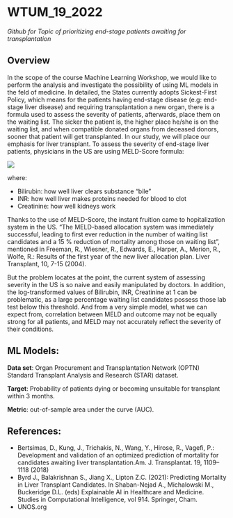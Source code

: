 # WTUM_19_2022

_Github for Topic of prioritizing end-stage patients awaiting for transplantation_

## Overview

In the scope of the course Machine Learning Workshop, we would like to perform the analysis and
investigate the possibility of using ML models in the feld of medicine. In detailed, the States currently
adopts Sickest-First Policy, which means for the patients having end-stage disease (e.g: end-stage liver
disease) and requiring transplantation a new organ, there is a formula used to assess the severity of
patients, afterwards, place them on the waiting list. The sicker the patient is, the higher place he/she is
on the waiting list, and when compatible donated organs from deceased donors, sooner that patient will
get transplanted.
In our study, we will place our emphasis for liver transplant. To assess the severity of end-stage liver
patients, physicians in the US are using MELD-Score formula:

<img src="https://render.githubusercontent.com/render/math?math=MELD = 3.78 \times \ln{[Bili(mg/dL)]}  \Plus 11.2 \times \ln{[INR]} \Plus 9.57 \times \ln{[Creati(mg/dL)]} \Plus 6.43">


where: 
+ Bilirubin: how well liver clears substance “bile”
+ INR: how well liver makes proteins needed for blood to clot
+ Creatinine: how well kidneys work

Thanks to the use of MELD-Score, the instant fruition came to hopitalization system in the US. “The
MELD-based allocation system was immediately successful, leading to first ever reduction in the number
of waiting list candidates and a 15 % reduction of mortality among those on waiting list”, mentioned in
Freeman, R., Wiesner, R., Edwards, E., Harper, A., Merion, R., Wolfe, R.: Results of the first year of
the new liver allocation plan. Liver Transplant, 10, 7-15 (2004).

But the problem locates at the point, the current system of assessing severity in the US is so naive
and easily manipulated by doctors. In addition, the log-transformed values of Bilirubin, INR, Creatinine
at 1 can be problematic, as a large percentage waiting list candidates possess those lab test below this
threshold. And from a very simple model, what we can expect from, correlation between MELD and
outcome may not be equally strong for all patients, and MELD may not accurately reflect the severity
of their conditions.


## ML Models:

**Data set**: Organ Procurement and Transplantation Network (OPTN) Standard Transplant Analysis
and Research (STAR) dataset.

**Target**: Probability of patients dying or becoming unsuitable for transplant within 3 months.

**Metric**:  out-of-sample area under the curve (AUC).

## References:
- Bertsimas, D., Kung, J., Trichakis, N., Wang, Y., Hirose, R., Vagefi, P.: Development and validation of an optimized prediction of mortality for candidates awaiting liver transplantation.Am. J. Transplantat. 19, 1109–1118 (2018)
- Byrd J., Balakrishnan S., Jiang X., Lipton Z.C. (2021): Predicting Mortality in Liver Transplant Candidates. In Shaban-Nejad A., Michalowski M., Buckeridge D.L. (eds) Explainable AI in Healthcare and Medicine. Studies in Computational Intelligence, vol 914. Springer, Cham.
- UNOS.org
